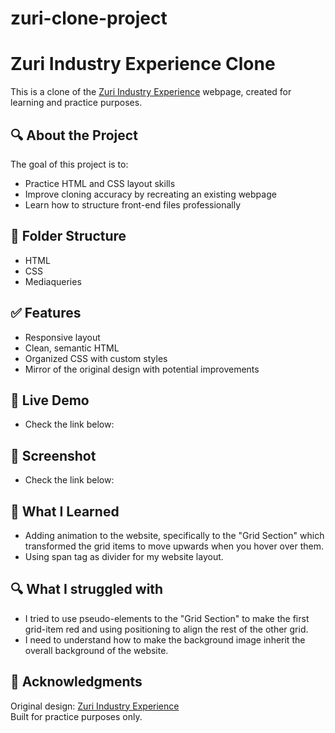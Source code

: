 # zuri-clone-project

# Zuri Industry Experience Clone

This is a clone of the [Zuri Industry Experience](https://afolabi101.github.io/Zuri/industry-experience.html) webpage, created for learning and practice purposes.

## 🔍 About the Project

The goal of this project is to:

- Practice HTML and CSS layout skills
- Improve cloning accuracy by recreating an existing webpage
- Learn how to structure front-end files professionally

## 📁 Folder Structure

- HTML
- CSS
- Mediaqueries

## ✅ Features

- Responsive layout
- Clean, semantic HTML
- Organized CSS with custom styles
- Mirror of the original design with potential improvements

## 🚀 Live Demo

- Check the link below:

## 📸 Screenshot

- Check the link below:

## 🧠 What I Learned

- Adding animation to the website, specifically to the "Grid Section" which transformed the grid items to move upwards when you hover over them.
- Using span tag as divider for my website layout.

## 🔍 What I struggled with

- I tried to use pseudo-elements to the "Grid Section" to make the first grid-item red and using positioning to align the rest of the other grid.
- I need to understand how to make the background image inherit the overall background of the website.

## 📌 Acknowledgments

Original design: [Zuri Industry Experience](https://afolabi101.github.io/Zuri/industry-experience.html)  
Built for practice purposes only.
